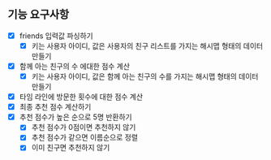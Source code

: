 ## 기능 요구사항

- [x] friends 입력값 파싱하기
    - [x] 키는 사용자 아이디, 값은 사용자의 친구 리스트를 가지는 해시맵 형태의 데이터 만들기
- [x] 함께 아는 친구의 수 에대한 점수 계산
    - [x] 키는 사용자 아이디, 값은 함께 아는 친구의 수를 가지는 해시맵 형태의 데이터 만들기
- [x] 타임 라인에 방문한 횟수에 대한 점수 계산
- [x] 최종 추천 점수 계산하기
- [x] 추천 점수가 높은 순으로 5명 반환하기
  - [x] 추천 점수가 0점이면 추천하지 않기
  - [x] 추천 점수가 같으면 이름순으로 정렬
  - [x] 이미 친구면 추천하지 않기